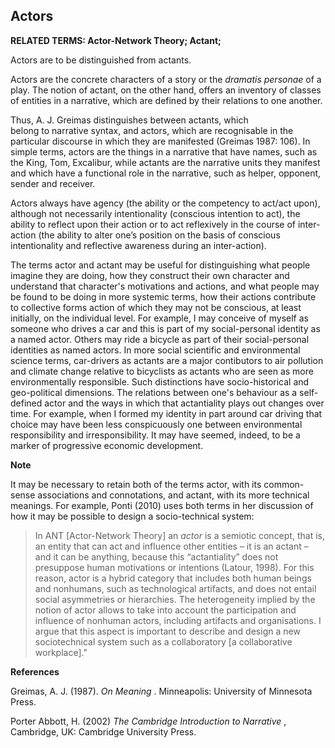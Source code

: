 ## Actors

**RELATED TERMS: Actor-Network Theory; Actant;**

Actors are to be distinguished from actants.

Actors are the concrete characters of a story or the _dramatis personae_ of a play. The notion of actant, on the other hand, offers an inventory of classes of entities in a narrative, which are defined by their relations to one another.

Thus, A. J. Greimas distinguishes between actants, which belong to narrative syntax, and actors, which are recognisable in the particular discourse in which they are manifested (Greimas 1987: 106). In simple terms, actors are the things in a narrative that have names, such as the King, Tom, Excalibur, while actants are the narrative units they manifest and which have a functional role in the narrative, such as helper, opponent, sender and receiver.

Actors always have agency (the ability or the competency to act/act upon), although not necessarily intentionality (conscious intention to act), the ability to reflect upon their action or to act reflexively in the course of inter-action (the ability to alter one’s position on the basis of conscious intentionality and reflective awareness during an inter-action).

The terms actor and actant may be useful for distinguishing what people imagine they are doing, how they construct their own character and understand that character's motivations and actions, and what people may be found to be doing in more systemic terms, how their actions contribute to collective forms action of which they may not be conscious, at least initially, on the individual level. For example, I may conceive of myself as someone who drives a car and this is part of my social-personal identity as a named actor. Others may ride a bicycle as part of their social-personal identities as named actors. In more social scientific and environmental science terms, car-drivers as actants are a major contibutors to air pollution and climate change relative to bicyclists as actants who are seen as more environmentally responsible. Such distinctions have socio-historical and geo-political dimensions. The relations between one's behaviour as a self-defined actor and the ways in which that actantiality plays out changes over time. For example, when I formed my identity in part around car driving that choice may have been less conspicuously one between environmental responsibility and irresponsibility. It may have seemed, indeed, to be a marker of progressive economic development.

**Note**

It may be necessary to retain both of the terms actor, with its common-sense associations and connotations, and actant, with its more technical meanings. For example, Ponti (2010) uses both terms in her discussion of how it may be possible to design a socio-technical system:

>In ANT [Actor-Network Theory] an _actor_ is a semiotic concept, that is, an entity that can act and influence other entities – it is an actant – and it can be anything, because this “actantiality” does not presuppose human motivations or intentions (Latour, 1998). For this reason, actor is a hybrid category that includes both human beings and nonhumans, such as technological artifacts, and does not entail social asymmetries or hierarchies. The heterogeneity implied by the notion of actor allows to take into account the participation and influence of nonhuman actors, including artifacts and organisations. I argue that this aspect is important to describe and design a new sociotechnical system such as a collaboratory [a collaborative workplace]."

**References**

Greimas, A. J. (1987). _On Meaning_ . Minneapolis: University of Minnesota Press.

Porter Abbott, H. (2002) _The Cambridge Introduction to Narrative_ , Cambridge, UK: Cambridge University Press.

